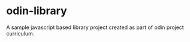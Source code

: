 # odin-library
A sample javascript based library project created as part of odin project curriculum. 
